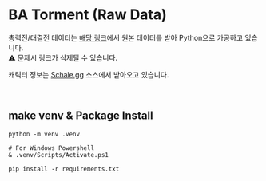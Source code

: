 # BA Torment (Raw Data)

총력전/대결전 데이터는 [해당 링크][ref0]에서 원본 데이터를 받아 Python으로 가공하고 있습니다.  
⚠ 문제시 링크가 삭제될 수 있습니다.

캐릭터 정보는 [Schale.gg][ref1] 소스에서 받아오고 있습니다.

<br/>

## make venv & Package Install

```
python -m venv .venv

# For Windows Powershell
& .venv/Scripts/Activate.ps1

pip install -r requirements.txt
```

[ref0]: https://storage.googleapis.com/info.herdatasam.me
[ref1]: https://github.com/lonqie/SchaleDB
